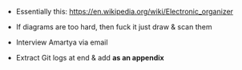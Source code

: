 * Essentially this: https://en.wikipedia.org/wiki/Electronic_organizer

* If diagrams are too hard, then fuck it just draw & scan them
* Interview Amartya via email

* Extract Git logs at end & add **as an appendix**
